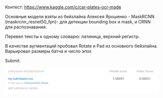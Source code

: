 Контест:
https://www.kaggle.com/c/car-plates-ocr-made

Основные модели взяты из бейзлайна Алексея Ярошенко - MaskRCNN (maskrcnn_resnet50_fpn)- для детекции bounding box и mask, и CRNN для распознавания.

Перевел тексты к одному словарю: латиница, верхний регистр.

В качестве аугментаций пробовал Rotate и Pad из основного бейзлайна. 
Варьировал размеры батча и число эпох

Submit:

![screen](https://github.com/Chernyshenko/CV/blob/master/contest2-car-plates-ocr/submission_sreen.png)
